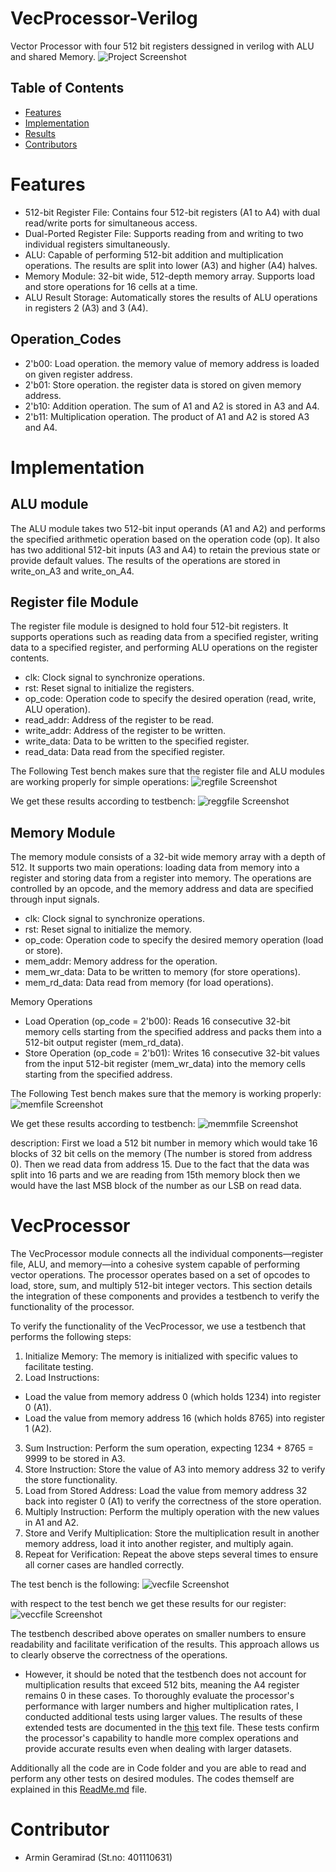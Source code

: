 # VecProcessor-Verilog
Vector Processor with four 512 bit registers dessigned in verilog with ALU and shared Memory.
![Project Screenshot](Assets/vecprocess.jpg) 
 

## Table of Contents
- [Features](#features)
- [Implementation](#implementation)
- [Results](#results)
- [Contributors](#contributors)

# Features
- 512-bit Register File: Contains four 512-bit registers (A1 to A4) with dual read/write ports for simultaneous access.
- Dual-Ported Register File: Supports reading from and writing to two individual registers simultaneously.
- ALU: Capable of performing 512-bit addition and multiplication operations. The results are split into lower (A3) and higher (A4) halves.
- Memory Module: 32-bit wide, 512-depth memory array. Supports load and store operations for 16 cells at a time.
- ALU Result Storage: Automatically stores the results of ALU operations in registers 2 (A3) and 3 (A4).

## Operation_Codes
- 2'b00: Load operation. the memory value of memory address is loaded on given register address.
- 2'b01: Store operation. the register data is stored on given memory address.
- 2'b10: Addition operation. The sum of A1 and A2 is stored in A3 and A4.
- 2'b11: Multiplication operation. The product of A1 and A2 is stored A3 and A4.

# Implementation
## ALU module
The ALU module takes two 512-bit input operands (A1 and A2) and performs the specified arithmetic operation based on the operation code (op). It also has two additional 512-bit inputs (A3 and A4) to retain the previous state or provide default values. The results of the operations are stored in write_on_A3 and write_on_A4.


## Register file Module
The register file module is designed to hold four 512-bit registers. It supports operations such as reading data from a specified register, writing data to a specified register, and performing ALU operations on the register contents.
- clk: Clock signal to synchronize operations.
- rst: Reset signal to initialize the registers.
- op_code: Operation code to specify the desired operation (read, write, ALU operation).
- read_addr: Address of the register to be read.
- write_addr: Address of the register to be written.
- write_data: Data to be written to the specified register.
- read_data: Data read from the specified register.

The Following Test bench makes sure that the register file and ALU modules are working properly for simple operations:
![regfile Screenshot](Assets/regtbcode.png) 

We get these results according to testbench:
![reggfile Screenshot](Assets/regres.PNG) 


## Memory Module
The memory module consists of a 32-bit wide memory array with a depth of 512. It supports two main operations: loading data from memory into a register and storing data from a register into memory. The operations are controlled by an opcode, and the memory address and data are specified through input signals.
- clk: Clock signal to synchronize operations.
- rst: Reset signal to initialize the memory.
- op_code: Operation code to specify the desired memory operation (load or store).
- mem_addr: Memory address for the operation.
- mem_wr_data: Data to be written to memory (for store operations).
- mem_rd_data: Data read from memory (for load operations).

Memory Operations
- Load Operation (op_code = 2'b00): Reads 16 consecutive 32-bit memory cells starting from the specified address and packs them into a 512-bit output register (mem_rd_data).
- Store Operation (op_code = 2'b01): Writes 16 consecutive 32-bit values from the input 512-bit register (mem_wr_data) into the memory cells starting from the specified address.

The Following Test bench makes sure that the memory is working properly:
![memfile Screenshot](Assets/memtbcode.png) 

We get these results according to testbench:
![memmfile Screenshot](Assets/memres.PNG) 


description: 
First we load a 512 bit number in memory which would take 16 blocks of 32 bit cells on the memory (The number is stored from address 0).
Then we read data from address 15. Due to the fact that the data was split into 16 parts and we are reading from 15th memory block then we would have the last MSB block of the number as our LSB on read data.

# VecProcessor
The VecProcessor module connects all the individual components—register file, ALU, and memory—into a cohesive system capable of performing vector operations. The processor operates based on a set of opcodes to load, store, sum, and multiply 512-bit integer vectors. This section details the integration of these components and provides a testbench to verify the functionality of the processor.

To verify the functionality of the VecProcessor, we use a testbench that performs the following steps:
1. Initialize Memory: The memory is initialized with specific values to facilitate testing.
2. Load Instructions:
- Load the value from memory address 0 (which holds 1234) into register 0 (A1).
- Load the value from memory address 16 (which holds 8765) into register 1 (A2).
3. Sum Instruction: Perform the sum operation, expecting 1234 + 8765 = 9999 to be stored in A3.
4. Store Instruction: Store the value of A3 into memory address 32 to verify the store functionality.
5. Load from Stored Address: Load the value from memory address 32 back into register 0 (A1) to verify the correctness of the store operation.
6. Multiply Instruction: Perform the multiply operation with the new values in A1 and A2.
7. Store and Verify Multiplication: Store the multiplication result in another memory address, load it into another register, and multiply again.
8. Repeat for Verification: Repeat the above steps several times to ensure all corner cases are handled correctly.

The test bench is the following:
![vecfile Screenshot](Assets/vectbcode.png) 

with respect to the test bench we get these results for our register:
![veccfile Screenshot](Assets/vecres.PNG) 

The testbench described above operates on smaller numbers to ensure readability and facilitate verification of the results. This approach allows us to clearly observe the correctness of the operations.

* However, it should be noted that the testbench does not account for multiplication results that exceed 512 bits, meaning the A4 register remains 0 in these cases. To thoroughly evaluate the processor's performance with larger numbers and higher multiplication rates, I conducted additional tests using larger values. The results of these extended tests are documented in the [this](Assets/bigres.txt) text file. These tests confirm the processor's capability to handle more complex operations and provide accurate results even when dealing with larger datasets.

Additionally all the code are in Code folder and you are able to read and perform any other tests on desired modules.
The codes themself are explained in this [ReadMe.md](Code/README.md) file.

# Contributor
- Armin Geramirad (St.no: 401110631)
